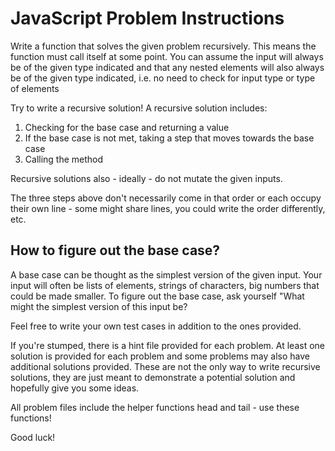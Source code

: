 # JavaScript Problem Instructions
Write a function that solves the given problem recursively.
This means the function must call itself at some point.
You can assume the input will always be of the given type
indicated and that any nested elements will also always be 
of the given type indicated, i.e. no need to check for input type
or type of elements

Try to write a recursive solution! A recursive solution includes:
   1. Checking for the base case and returning a value
   2. If the base case is not met, taking a step that moves
      towards the base case
   3. Calling the method

Recursive solutions also - ideally - do not mutate the given inputs.

The three steps above don't necessarily come in that order or each
occupy their own line - some might share lines, you could write the
order differently, etc.

## How to figure out the base case?
A base case can be thought as the simplest version of the given 
input. Your input will often be lists of elements, strings of
characters, big numbers that could be made smaller. To figure out
the base case, ask yourself "What might the simplest version of this input be?

Feel free to write your own test cases in addition to the ones provided.

If you're stumped, there is a hint file provided for each problem.
At least one solution is provided for each problem and some problems
may also have additional solutions provided. These are not the only
way to write recursive solutions, they are just meant to demonstrate
a potential solution and hopefully give you some ideas.

All problem files include the helper functions head and tail - use these functions!

Good luck!
